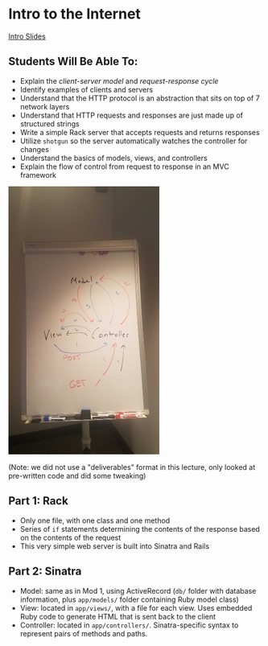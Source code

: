 # Intro to the Internet

[Intro Slides](https://docs.google.com/presentation/d/1Byeb3AdOVgVdv-oJZHB5QvqSBkLFvMo8ir-BqWENTJI/edit?usp=sharing)

## Students Will Be Able To:
 - Explain the _client-server model_ and _request-response cycle_
 - Identify examples of clients and servers
 - Understand that the HTTP protocol is an abstraction that sits on top of 7 network layers
 - Understand that HTTP requests and responses are just made up of structured strings
 - Write a simple Rack server that accepts requests and returns responses
 - Utilize `shotgun` so the server automatically watches the controller for changes
 - Understand the basics of models, views, and controllers
 - Explain the flow of control from request to response in an MVC framework

<img src="MVC_diagram.jpg" alt="MVC diagram drawn on whiteboard" width="300"/>

(Note: we did not use a "deliverables" format in this lecture, only looked at pre-written code and did some tweaking)

## Part 1: Rack
 - Only one file, with one class and one method
 - Series of `if` statements determining the contents of the response based on the contents of the request
 - This very simple web server is built into Sinatra and Rails

## Part 2: Sinatra 
 - Model: same as in Mod 1, using ActiveRecord (`db/` folder with database information, plus `app/models/` folder containing Ruby model class)
 - View: located in `app/views/`, with a file for each view.  Uses embedded Ruby code to generate HTML that is sent back to the client
 - Controller: located in `app/controllers/`.  Sinatra-specific syntax to represent pairs of methods and paths.
